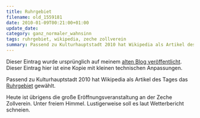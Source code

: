 ```yaml
---
title: Ruhrgebiet
filename: old_1559181
date: 2010-01-09T00:21:00+01:00
update_date:
category: ganz_normaler_wahnsinn
tags: ruhrgebiet, wikipedia, zeche zollverein
summary: Passend zu Kulturhauptstadt 2010 hat Wikipedia als Artikel des Tages das Ruhrgebiet gewählt.
---
```

Dieser Eintrag wurde ursprünglich auf meinem [alten Blog veröffentlicht](https://stu.blogger.de/stories/1559181/). Dieser Eintrag hier ist eine Kopie mit kleinen technischen Anpassungen.

Passend zu Kulturhauptstadt 2010 hat Wikipedia als Artikel des Tages das [Ruhrgebiet](https://de.wikipedia.org/wiki/Ruhrgebiet) gewählt.

Heute ist übrigens die große Eröffnungsveranstaltung an der Zeche Zollverein. Unter freiem Himmel. Lustigerweise soll es laut Wetterbericht schneien.
